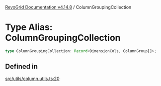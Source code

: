 [RevoGrid Documentation v4.14.8](README.md) / ColumnGroupingCollection

# Type Alias: ColumnGroupingCollection

```ts
type ColumnGroupingCollection: Record<DimensionCols, ColumnGroup[]>;
```

## Defined in

[src/utils/column.utils.ts:20](https://github.com/revolist/revogrid/blob/e548e2f67dd1ccbf7f1e03dfbe23431ad8065184/src/utils/column.utils.ts#L20)
